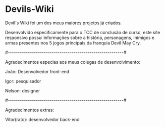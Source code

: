 ﻿# Devils-Wiki

Devil's Wiki foi um dos meus maiores projetos já criados.

Desenvolvido especificamente para o TCC de conclusão de curso, este site responsivo possui informações sobre a história, personagens, inimigos e armas presentes nos 5 jogos principais da franquia Devil May Cry.

#----------------------------------------------------------#

Agradecimentos especias aos meus colegas de desenvolvimento:

João: Desenvolvedor front-end

Igor: pesquisador



Nelson: designer

#----------------------------------------------------------#

Agradecimentos extras:

Vitor(rato): desenvolvedor back-end
